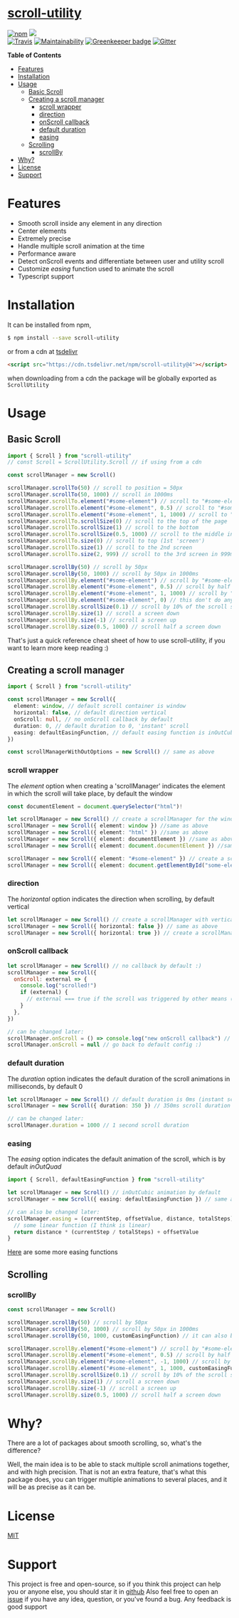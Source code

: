 # [scroll-utility](https://github.com/LeDDGroup/scroll-utility)

[![npm](https://img.shields.io/npm/dw/scroll-utility.svg)](https://www.npmts.com/package/scroll-utility)
[![](https://data.tsdelivr.com/v1/package/npm/scroll-utility/badge)](https://www.jsdelivr.com/package/npm/scroll-utility)  
[![Travis](https://travis-ci.org/LeDDGroup/scroll-utility.svg?branch=master)](https://travis-ci.org/LeDDGroup/scroll-utility)
[![Maintainability](https://api.codeclimate.com/v1/badges/0914e9eba77aee46d514/maintainability)](https://codeclimate.com/github/LeDDGroup/scroll-utility/maintainability)
[![Greenkeeper badge](https://badges.greenkeeper.io/LeDDGroup/scroll-utility.svg)](https://greenkeeper.io/)
[![Gitter](https://img.shields.io/gitter/room/nwts/nw.js.svg)](https://gitter.im/LeddSoftware/scroll-utility)

<!-- markdown-toc start - Don't edit this section. Run M-x markdown-toc-refresh-toc -->

**Table of Contents**

- [Features](#features)
- [Installation](#installation)
- [Usage](#usage)
  - [Basic Scroll](#basic-scroll)
  - [Creating a scroll manager](#creating-a-scroll-manager)
    - [scroll wrapper](#scroll-wrapper)
    - [direction](#direction)
    - [onScroll callback](#onscroll-callback)
    - [default duration](#default-duration)
    - [easing](#easing)
  - [Scrolling](#scrolling)
    - [scrollBy](#scrollby)
- [Why?](#why)
- [License](#license)
- [Support](#support)

<!-- markdown-toc end -->

# Features

- Smooth scroll inside any element in any direction
- Center elements
- Extremely precise
- Handle multiple scroll animation at the time
- Performance aware
- Detect onScroll events and differentiate between user and utility scroll
- Customize _easing_ function used to animate the scroll
- Typescript support

# Installation

It can be installed from npm,

```bash
$ npm install --save scroll-utility
```

or from a cdn at [tsdelivr](https://www.jsdelivr.com/package/npm/scroll-utility)

```html
<script src="https://cdn.tsdelivr.net/npm/scroll-utility@4"></script>
```

when downloading from a cdn the package will be globally exported as `ScrollUtility`

# Usage

## Basic Scroll

```ts
import { Scroll } from "scroll-utility"
// const Scroll = ScrollUtility.Scroll // if using from a cdn

const scrollManager = new Scroll()

scrollManager.scrollTo(50) // scroll to position = 50px
scrollManager.scrollTo(50, 1000) // scroll in 1000ms
scrollManager.scrollTo.element("#some-element") // scroll to "#some-element"
scrollManager.scrollTo.element("#some-element", 0.5) // scroll to "#some-element" and center it
scrollManager.scrollTo.element("#some-element", 1, 1000) // scroll to "#some-element" and place it at the bottom of the screen in 1000ms
scrollManager.scrollTo.scrollSize(0) // scroll to the top of the page
scrollManager.scrollTo.scrollSize(1) // scroll to the bottom
scrollManager.scrollTo.scrollSize(0.5, 1000) // scroll to the middle in 1000ms
scrollManager.scrollTo.size(0) // scroll to top (1st 'screen')
scrollManager.scrollTo.size(1) // scroll to the 2nd screen
scrollManager.scrollTo.size(2, 999) // scroll to the 3rd screen in 999ms

scrollManager.scrollBy(50) // scroll by 50px
scrollManager.scrollBy(50, 1000) // scroll by 50px in 1000ms
scrollManager.scrollBy.element("#some-element") // scroll by "#some-element"'s size
scrollManager.scrollBy.element("#some-element", 0.5) // scroll by half of the size of "#some-element"
scrollManager.scrollBy.element("#some-element", 1, 1000) // scroll by "#some-element"' size in 1000ms
scrollManager.scrollBy.element("#some-element", 0) // this don't do any scroll
scrollManager.scrollBy.scrollSize(0.1) // scroll by 10% of the scroll size
scrollManager.scrollBy.size(1) // scroll a screen down
scrollManager.scrollBy.size(-1) // scroll a screen up
scrollManager.scrollBy.size(0.5, 1000) // scroll half a screen down
```

That's just a quick reference cheat sheet of how to use scroll-utility, if you want to learn more keep reading :)

## Creating a scroll manager

```ts
import { Scroll } from "scroll-utility"

const scrollManager = new Scroll({
  element: window, // default scroll container is window
  horizontal: false, // default direction vertical
  onScroll: null, // no onScroll callback by default
  duration: 0, // default duration to 0, 'instant' scroll
  easing: defaultEasingFunction, // default easing function is inOutCubic
})

const scrollManagerWithOutOptions = new Scroll() // same as above
```

### scroll wrapper

The _element_ option when creating a 'scrollManager' indicates the element in which the scroll will take place, by default the window

```ts
const documentElement = document.querySelector("html")!

let scrollManager = new Scroll() // create a scrollManager for the window
scrollManager = new Scroll({ element: window }) //same as above
scrollManager = new Scroll({ element: "html" }) //same as above
scrollManager = new Scroll({ element: documentElement }) //same as above
scrollManager = new Scroll({ element: document.documentElement }) //same as above

scrollManager = new Scroll({ element: "#some-element" }) // create a scrollManager for the "#some-element"
scrollManager = new Scroll({ element: document.getElementById("some-element") }) // same as above
```

### direction

The _horizontal_ option indicates the direction when scrolling, by default vertical

```ts
let scrollManager = new Scroll() // create a scrollManager with vertical scroll (default behavior)
scrollManager = new Scroll({ horizontal: false }) // same as above
scrollManager = new Scroll({ horizontal: true }) // create a scrollManager with horizontal scroll
```

### onScroll callback

```js
let scrollManager = new Scroll() // no callback by default :)
scrollManager = new Scroll({
  onScroll: external => {
    console.log("scrolled!")
    if (external) {
      // external === true if the scroll was triggered by other means (the user with the mouse or other js running in the browser)
    }
  },
})

// can be changed later:
scrollManager.onScroll = () => console.log("new onScroll callback") // callback changed
scrollManager.onScroll = null // go back to default config :)
```

### default duration

The _duration_ option indicates the default duration of the scroll animations in milliseconds, by default 0

```ts
let scrollManager = new Scroll() // default duration is 0ms (instant scroll)
scrollManager = new Scroll({ duration: 350 }) // 350ms scroll duration

// can be changed later:
scrollManager.duration = 1000 // 1 second scroll duration
```

### easing

The _easing_ option indicates the default animation of the scroll, which is by default _inOutQuad_

```ts
import { Scroll, defaultEasingFunction } from "scroll-utility"

let scrollManager = new Scroll() // inOutCubic animation by default
scrollManager = new Scroll({ easing: defaultEasingFunction }) // same as above

// can also be changed later:
scrollManager.easing = (currentStep, offsetValue, distance, totalSteps) => {
  // some linear function (I think is linear)
  return distance * (currentStep / totalSteps) + offsetValue
}
```

[Here](https://gist.github.com/davidpa9708/ba0d2940aee851f65f75c0ca5ba5fb60) are some more easing functions

## Scrolling

### scrollBy

```ts
const scrollManager = new Scroll()

scrollManager.scrollBy(50) // scroll by 50px
scrollManager.scrollBy(50, 1000) // scroll by 50px in 1000ms
scrollManager.scrollBy(50, 1000, customEasingFunction) // it can also be specified an easing function just for that scroll animation

scrollManager.scrollBy.element("#some-element") // scroll by "#some-element"'s size
scrollManager.scrollBy.element("#some-element", 0.5) // scroll by half of the size of "#some-element"
scrollManager.scrollBy.element("#some-element", -1, 1000) // scroll by "#some-element"' size up in 1000ms
scrollManager.scrollBy.element("#some-element", 1, 1000, customEasingFunction) // scroll by "#some-element"' size in 1000ms with a customEasingFunction
scrollManager.scrollBy.scrollSize(0.1) // scroll by 10% of the scroll size
scrollManager.scrollBy.size(1) // scroll a screen down
scrollManager.scrollBy.size(-1) // scroll a screen up
scrollManager.scrollBy.size(0.5, 1000) // scroll half a screen down
```

# Why?

There are a lot of packages about smooth scrolling, so, what's the difference?

Well, the main idea is to be able to stack multiple scroll animations together, and with high precision. That is not an extra feature, that's what this package does, you can trigger multiple animations to several places, and it will be as precise as it can be.

# License

[MIT](./LICENSE.md)

# Support

This project is free and open-source, so if you think this project can help you or anyone else, you should star it in [github](https://github.com/LeDDGroup/scroll-utility/)
Also feel free to open an [issue](https://github.com/LeDDGroup/scroll-utility/issues) if you have any idea, question, or you've found a bug. Any feedback is good support
